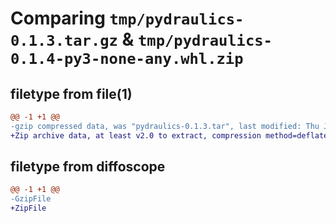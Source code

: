 # Comparing `tmp/pydraulics-0.1.3.tar.gz` & `tmp/pydraulics-0.1.4-py3-none-any.whl.zip`

## filetype from file(1)

```diff
@@ -1 +1 @@
-gzip compressed data, was "pydraulics-0.1.3.tar", last modified: Thu Jun 22 11:07:34 2023, max compression
+Zip archive data, at least v2.0 to extract, compression method=deflate
```

## filetype from diffoscope

```diff
@@ -1 +1 @@
-GzipFile
+ZipFile
```

